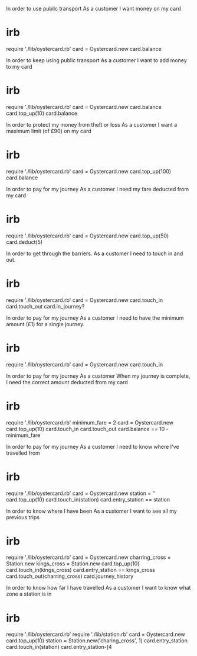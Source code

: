In order to use public transport
As a customer
I want money on my card

# irb
require './lib/oystercard.rb'
card = Oystercard.new
card.balance

In order to keep using public transport
As a customer
I want to add money to my card

# irb
require './lib/oystercard.rb'
card = Oystercard.new
card.balance
card.top_up(10)
card.balance

In order to protect my money from theft or loss
As a customer
I want a maximum limit (of £90) on my card

# irb
require './lib/oystercard.rb'
card = Oystercard.new
card.top_up(100)
card.balance

In order to pay for my journey
As a customer
I need my fare deducted from my card

# irb
require './lib/oystercard.rb'
card = Oystercard.new
card.top_up(50)
card.deduct(5)

In order to get through the barriers.
As a customer
I need to touch in and out.
# irb
require './lib/oystercard.rb'
card = Oystercard.new
card.touch_in
card.touch_out
card.in_journey?

In order to pay for my journey
As a customer
I need to have the minimum amount (£1) for a single journey.
# irb
require './lib/oystercard.rb'
card = Oystercard.new
card.touch_in

In order to pay for my journey
As a customer
When my journey is complete, I need the correct amount deducted from my card
# irb
require './lib/oystercard.rb'
minimum_fare = 2
card = Oystercard.new
card.top_up(10)
card.touch_in
card.touch_out
card.balance == 10 - minimum_fare

In order to pay for my journey
As a customer
I need to know where I've travelled from
# irb
require './lib/oystercard.rb'
card = Oystercard.new
station = ''
card.top_up(10)
card.touch_in(station)
card.entry_station == station

In order to know where I have been
As a customer
I want to see all my previous trips
# irb
require './lib/oystercard.rb'
card = Oystercard.new
charring_cross = Station.new
kings_cross = Station.new
card.top_up(10)
card.touch_in(kings_cross)
card.entry_station == kings_cross
card.touch_out(charring_cross)
card.journey_history

In order to know how far I have travelled
As a customer
I want to know what zone a station is in
# irb
require './lib/oystercard.rb'
require './lib/station.rb'
card = Oystercard.new
card.top_up(10)
station = Station.new('charing_cross', 1)
card.entry_station
card.touch_in(station)
card.entry_station-]4